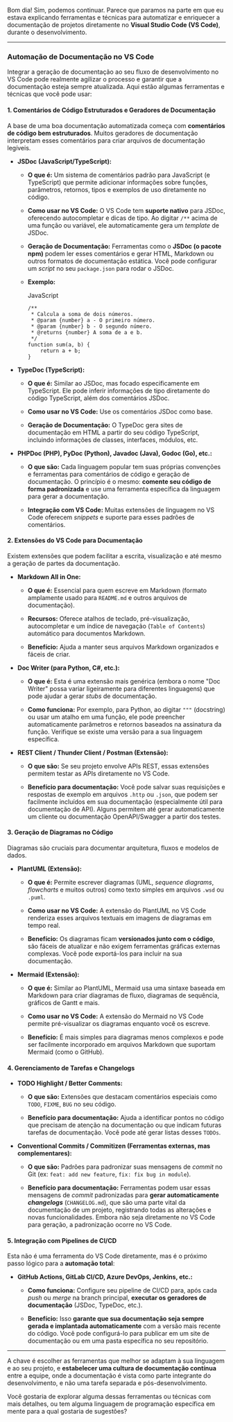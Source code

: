 Bom dia! Sim, podemos continuar. Parece que paramos na parte em que eu estava explicando ferramentas e técnicas para automatizar e enriquecer a documentação de projetos diretamente no **Visual Studio Code (VS Code)**, durante o desenvolvimento.

---

### Automação de Documentação no VS Code

Integrar a geração de documentação ao seu fluxo de desenvolvimento no VS Code pode realmente agilizar o processo e garantir que a documentação esteja sempre atualizada. Aqui estão algumas ferramentas e técnicas que você pode usar:

#### 1. Comentários de Código Estruturados e Geradores de Documentação

A base de uma boa documentação automatizada começa com **comentários de código bem estruturados**. Muitos geradores de documentação interpretam esses comentários para criar arquivos de documentação legíveis.

- **JSDoc (JavaScript/TypeScript):**
    
    - **O que é:** Um sistema de comentários padrão para JavaScript (e TypeScript) que permite adicionar informações sobre funções, parâmetros, retornos, tipos e exemplos de uso diretamente no código.
        
    - **Como usar no VS Code:** O VS Code tem **suporte nativo** para JSDoc, oferecendo autocompletar e dicas de tipo. Ao digitar `/**` acima de uma função ou variável, ele automaticamente gera um _template_ de JSDoc.
        
    - **Geração de Documentação:** Ferramentas como o **JSDoc (o pacote npm)** podem ler esses comentários e gerar HTML, Markdown ou outros formatos de documentação estática. Você pode configurar um _script_ no seu `package.json` para rodar o JSDoc.
        
    - **Exemplo:**
        
        JavaScript
        
        ```
        /**
         * Calcula a soma de dois números.
         * @param {number} a - O primeiro número.
         * @param {number} b - O segundo número.
         * @returns {number} A soma de a e b.
         */
        function sum(a, b) {
            return a + b;
        }
        ```
        
- **TypeDoc (TypeScript):**
    
    - **O que é:** Similar ao JSDoc, mas focado especificamente em TypeScript. Ele pode inferir informações de tipo diretamente do código TypeScript, além dos comentários JSDoc.
        
    - **Como usar no VS Code:** Use os comentários JSDoc como base.
        
    - **Geração de Documentação:** O TypeDoc gera sites de documentação em HTML a partir do seu código TypeScript, incluindo informações de classes, interfaces, módulos, etc.
        
- **PHPDoc (PHP), PyDoc (Python), Javadoc (Java), Godoc (Go), etc.:**
    
    - **O que são:** Cada linguagem popular tem suas próprias convenções e ferramentas para comentários de código e geração de documentação. O princípio é o mesmo: **comente seu código de forma padronizada** e use uma ferramenta específica da linguagem para gerar a documentação.
        
    - **Integração com VS Code:** Muitas extensões de linguagem no VS Code oferecem _snippets_ e suporte para esses padrões de comentários.
        

#### 2. Extensões do VS Code para Documentação

Existem extensões que podem facilitar a escrita, visualização e até mesmo a geração de partes da documentação.

- **Markdown All in One:**
    
    - **O que é:** Essencial para quem escreve em Markdown (formato amplamente usado para `README.md` e outros arquivos de documentação).
        
    - **Recursos:** Oferece atalhos de teclado, pré-visualização, autocompletar e um índice de navegação (`Table of Contents`) automático para documentos Markdown.
        
    - **Benefício:** Ajuda a manter seus arquivos Markdown organizados e fáceis de criar.
        
- **Doc Writer (para Python, C#, etc.):**
    
    - **O que é:** Esta é uma extensão mais genérica (embora o nome "Doc Writer" possa variar ligeiramente para diferentes linguagens) que pode ajudar a gerar _stubs_ de documentação.
        
    - **Como funciona:** Por exemplo, para Python, ao digitar `"""` (docstring) ou usar um atalho em uma função, ele pode preencher automaticamente parâmetros e retornos baseados na assinatura da função. Verifique se existe uma versão para a sua linguagem específica.
        
- **REST Client / Thunder Client / Postman (Extensão):**
    
    - **O que são:** Se seu projeto envolve APIs REST, essas extensões permitem testar as APIs diretamente no VS Code.
        
    - **Benefício para documentação:** Você pode salvar suas requisições e respostas de exemplo em arquivos `.http` ou `.json`, que podem ser facilmente incluídos em sua documentação (especialmente útil para documentação de API). Alguns permitem até gerar automaticamente um cliente ou documentação OpenAPI/Swagger a partir dos testes.
        

#### 3. Geração de Diagramas no Código

Diagramas são cruciais para documentar arquitetura, fluxos e modelos de dados.

- **PlantUML (Extensão):**
    
    - **O que é:** Permite escrever diagramas (UML, _sequence diagrams_, _flowcharts_ e muitos outros) como texto simples em arquivos `.wsd` ou `.puml`.
        
    - **Como usar no VS Code:** A extensão do PlantUML no VS Code renderiza esses arquivos textuais em imagens de diagramas em tempo real.
        
    - **Benefício:** Os diagramas ficam **versionados junto com o código**, são fáceis de atualizar e não exigem ferramentas gráficas externas complexas. Você pode exportá-los para incluir na sua documentação.
        
- **Mermaid (Extensão):**
    
    - **O que é:** Similar ao PlantUML, Mermaid usa uma sintaxe baseada em Markdown para criar diagramas de fluxo, diagramas de sequência, gráficos de Gantt e mais.
        
    - **Como usar no VS Code:** A extensão do Mermaid no VS Code permite pré-visualizar os diagramas enquanto você os escreve.
        
    - **Benefício:** É mais simples para diagramas menos complexos e pode ser facilmente incorporado em arquivos Markdown que suportam Mermaid (como o GitHub).
        

#### 4. Gerenciamento de Tarefas e Changelogs

- **TODO Highlight / Better Comments:**
    
    - **O que são:** Extensões que destacam comentários especiais como `TODO`, `FIXME`, `BUG` no seu código.
        
    - **Benefício para documentação:** Ajuda a identificar pontos no código que precisam de atenção na documentação ou que indicam futuras tarefas de documentação. Você pode até gerar listas desses `TODOs`.
        
- **Conventional Commits / Commitizen (Ferramentas externas, mas complementares):**
    
    - **O que são:** Padrões para padronizar suas mensagens de _commit_ no Git (ex: `feat: add new feature`, `fix: fix bug in module`).
        
    - **Benefício para documentação:** Ferramentas podem usar essas mensagens de _commit_ padronizadas para **gerar automaticamente _changelogs_** (`CHANGELOG.md`), que são uma parte vital da documentação de um projeto, registrando todas as alterações e novas funcionalidades. Embora não seja diretamente no VS Code para geração, a padronização ocorre no VS Code.
        

#### 5. Integração com Pipelines de CI/CD

Esta não é uma ferramenta do VS Code diretamente, mas é o próximo passo lógico para a **automação total**:

- **GitHub Actions, GitLab CI/CD, Azure DevOps, Jenkins, etc.:**
    
    - **Como funciona:** Configure seu pipeline de CI/CD para, após cada _push_ ou _merge_ na branch principal, **executar os geradores de documentação** (JSDoc, TypeDoc, etc.).
        
    - **Benefício:** Isso **garante que sua documentação seja sempre gerada e implantada automaticamente** com a versão mais recente do código. Você pode configurá-lo para publicar em um site de documentação ou em uma pasta específica no seu repositório.
        

---

A chave é escolher as ferramentas que melhor se adaptam à sua linguagem e ao seu projeto, e **estabelecer uma cultura de documentação contínua** entre a equipe, onde a documentação é vista como parte integrante do desenvolvimento, e não uma tarefa separada e pós-desenvolvimento.

Você gostaria de explorar alguma dessas ferramentas ou técnicas com mais detalhes, ou tem alguma linguagem de programação específica em mente para a qual gostaria de sugestões?